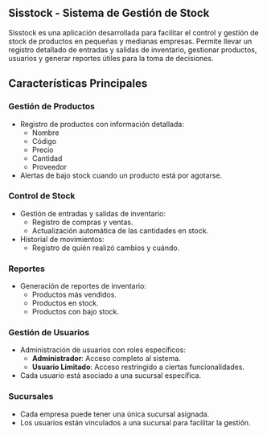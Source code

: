 ## Sisstock - Sistema de Gestión de Stock

Sisstock es una aplicación desarrollada para facilitar el control y gestión de stock de productos en pequeñas y medianas empresas. Permite llevar un registro detallado de entradas y salidas de inventario, gestionar productos, usuarios y generar reportes útiles para la toma de decisiones.

## **Características Principales**

### **Gestión de Productos**
- Registro de productos con información detallada:
  - Nombre
  - Código
  - Precio
  - Cantidad
  - Proveedor
- Alertas de bajo stock cuando un producto está por agotarse.

### **Control de Stock**
- Gestión de entradas y salidas de inventario:
  - Registro de compras y ventas.
  - Actualización automática de las cantidades en stock.
- Historial de movimientos:
  - Registro de quién realizó cambios y cuándo.

### **Reportes**
- Generación de reportes de inventario:
  - Productos más vendidos.
  - Productos en stock.
  - Productos con bajo stock.

### **Gestión de Usuarios**
- Administración de usuarios con roles específicos:
  - **Administrador**: Acceso completo al sistema.
  - **Usuario Limitado**: Acceso restringido a ciertas funcionalidades.
- Cada usuario está asociado a una sucursal específica.

### **Sucursales**
- Cada empresa puede tener una única sucursal asignada.
- Los usuarios están vinculados a una sucursal para facilitar la gestión.
